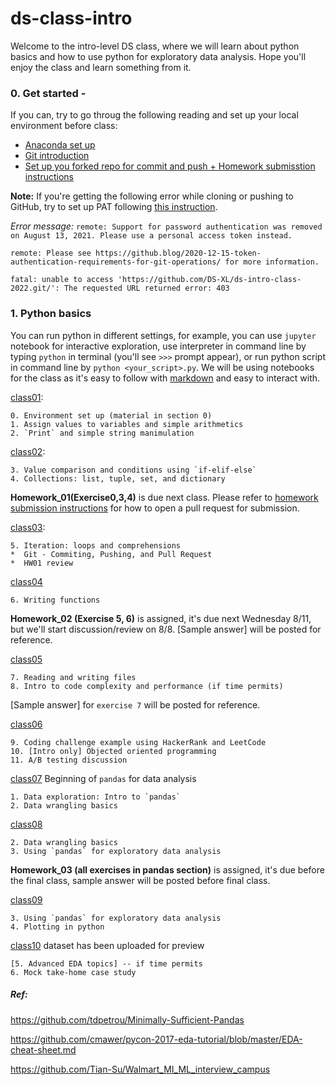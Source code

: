 # ds-class-intro

Welcome to the intro-level DS class, where we will learn about python basics and how to use python for exploratory data analysis. Hope you'll enjoy the class and learn something from it.

### 0. Get started - 
If you can, try to go throug the following reading and set up your local environment before class:

- [Anaconda set up](https://github.com/DS-XL/ds-intro-class-2022/blob/master/python_basics/class01/Anaconda_setup.md) 
- [Git introduction](https://github.com/DS-XL/ds-intro-class-2022/blob/master/python_basics/class01/git_setup.md)
- [Set up you forked repo for commit and push + Homework submisstion instructions](https://github.com/DS-XL/ds-intro-class-2022/blob/master/Git-setup-and-hw-instruction.md)

**Note:** If you're getting the following error while cloning or pushing to GitHub, try to set up PAT following [this instruction](https://docs.github.com/en/github/authenticating-to-github/keeping-your-account-and-data-secure/creating-a-personal-access-token#creating-a-token).

*Error message:*
`remote: Support for password authentication was removed on August 13, 2021. Please use a personal access token instead.`

`remote: Please see https://github.blog/2020-12-15-token-authentication-requirements-for-git-operations/ for more information.`

`fatal: unable to access 'https://github.com/DS-XL/ds-intro-class-2022.git/': The requested URL returned error: 403`


### 1. Python basics
You can run python in different settings, for example, you can use `jupyter` notebook for interactive exploration, use interpreter in command line by typing `python` in terminal (you'll see `>>>` prompt appear), or run python script in command line by `python <your_script>.py`. We will be using notebooks for the class as it's easy to follow with [markdown](https://guides.github.com/features/mastering-markdown/) and easy to interact with.

[class01](https://github.com/DS-XL/ds-intro-class-2022/tree/master/python_basics/class01):

	0. Environment set up (material in section 0)
	1. Assign values to variables and simple arithmetics
	2. `Print` and simple string manimulation

[class02](https://github.com/DS-XL/ds-intro-class-2022/tree/master/python_basics/class02):

	3. Value comparison and conditions using `if-elif-else`
	4. Collections: list, tuple, set, and dictionary

**Homework_01(Exercise0,3,4)** is due next class. Please refer to [homework submission instructions](https://github.com/DS-XL/ds-intro-class-2022/blob/master/Git-setup-and-hw-instruction.md) for how to open a pull request for submission.

[class03](https://github.com/DS-XL/ds-intro-class-2022/tree/master/python_basics/class02):

	5. Iteration: loops and comprehensions
	*  Git - Commiting, Pushing, and Pull Request
	*  HW01 review

[class04](https://github.com/DS-XL/ds-intro-class-2022/tree/master/python_basics/class02)

	6. Writing functions

**Homework_02 (Exercise 5, 6)** is assigned, it's due next Wednesday 8/11, but we'll start discussion/review on 8/8. [Sample answer] will be posted for reference.

[class05](https://github.com/DS-XL/ds-intro-class-2022/tree/master/python_basics/class03)

	7. Reading and writing files
	8. Intro to code complexity and performance (if time permits)

[Sample answer] for `exercise 7` will be posted for reference.

[class06](https://github.com/DS-XL/ds-intro-class-2022/tree/master/python_basics/class04)

	9. Coding challenge example using HackerRank and LeetCode
	10. [Intro only] Objected oriented programming
	11. A/B testing discussion

[class07](https://github.com/DS-XL/ds-intro-class-2022/tree/master/pandas_intro) Beginning of `pandas` for data analysis 

	1. Data exploration: Intro to `pandas` 
	2. Data wrangling basics

[class08](https://github.com/DS-XL/ds-intro-class-2022/tree/master/pandas_intro)

	2. Data wrangling basics
	3. Using `pandas` for exploratory data analysis

**Homework_03 (all exercises in pandas section)** is assigned, it's due before the final class, sample answer will be posted before final class.

[class09](https://github.com/DS-XL/ds-intro-class-2022/tree/master/pandas_intro)

	3. Using `pandas` for exploratory data analysis
	4. Plotting in python

[class10](https://github.com/DS-XL/ds-intro-class-2022/tree/master/final_class) dataset has been uploaded for preview

	[5. Advanced EDA topics] -- if time permits
	6. Mock take-home case study

##### Ref:
https://github.com/tdpetrou/Minimally-Sufficient-Pandas

https://github.com/cmawer/pycon-2017-eda-tutorial/blob/master/EDA-cheat-sheet.md

https://github.com/Tian-Su/Walmart_MI_ML_interview_campus

